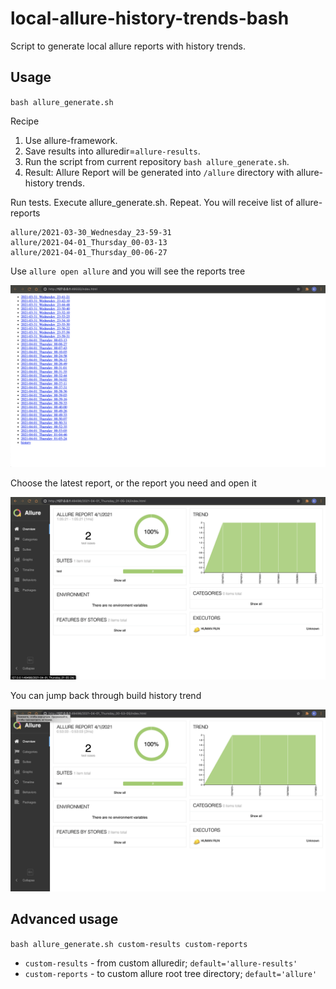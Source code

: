 # local-allure-history-trends-bash
Script to generate local allure reports with history trends.

## Usage
`bash allure_generate.sh`

Recipe
1. Use allure-framework.
2. Save results into alluredir=`allure-results`.
3. Run the script from current repository `bash allure_generate.sh`.
4. Result: Allure Report will be generated into `/allure` directory with allure-history trends.

Run tests. Execute allure_generate.sh. Repeat. You will receive list of allure-reports

```
allure/2021-03-30_Wednesday_23-59-31
allure/2021-04-01_Thursday_00-03-13
allure/2021-04-01_Thursday_00-06-27
```

Use `allure open allure` and you will see the reports tree

![](LocalAllureReportsTree.png)

Choose the latest report, or the report you need and open it

![](LocalAllureHistoryTrend.png)

You can jump back through build history trend

![](JumpBackThroughBuildHistorTrendy.png)

## Advanced usage
`bash allure_generate.sh custom-results custom-reports`

- `custom-results` - from custom alluredir; `default='allure-results'`
- `custom-reports` - to custom allure root tree directory; `default='allure'`
